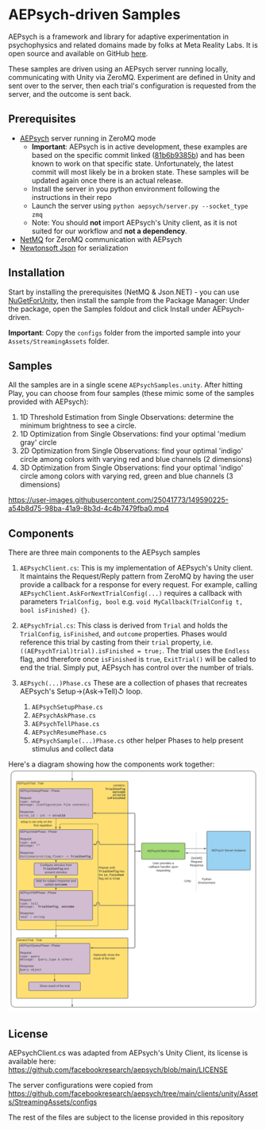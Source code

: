 # AEPsych-driven Samples

AEPsych is a framework and library for adaptive experimentation in psychophysics and related domains made by folks at Meta Reality Labs. It is open source and available on GitHub [here](https://github.com/facebookresearch/aepsych).

These samples are driven using an AEPsych server running locally, communicating with Unity via ZeroMQ. Experiment are defined in Unity and sent over to the server, then each trial's configuration is requested from the server, and the outcome is sent back.

## Prerequisites

- [AEPsych](https://github.com/facebookresearch/aepsych/tree/81b6b9385b7d3beec1e053a45813e7299b430bc5) server running in ZeroMQ mode 
    - **Important**: AEPsych is in active development, these examples are based on the specific commit linked ([81b6b9385b](https://github.com/facebookresearch/aepsych/tree/81b6b9385b7d3beec1e053a45813e7299b430bc5)) and has been known to work on that specific state. Unfortunately, the latest commit will most likely be in a broken state. These samples will be updated again once there is an actual release.
    - Install the server in you python environment following the instructions in their repo
    - Launch the server using `python aepsych/server.py --socket_type zmq`
    - Note: You should **not** import AEPsych's Unity client, as it is not suited for our workflow and **not a dependency**.
- [NetMQ](https://www.nuget.org/packages/NetMQ/) for ZeroMQ communication with AEPsych
- [Newtonsoft Json](https://www.newtonsoft.com/json) for serialization

## Installation

Start by installing the prerequisites (NetMQ & Json.NET) - you can use [NuGetForUnity](https://github.com/GlitchEnzo/NuGetForUnity), then install the sample from the Package Manager: Under the package, open the Samples foldout and click Install under AEPsych-driven.

**Important**: Copy the `configs` folder from the imported sample into your `Assets/StreamingAssets` folder.

## Samples
All the samples are in a single scene `AEPsychSamples.unity`. After hitting Play, you can choose from four samples (these mimic some of the samples provided with AEPsych):

1. 1D Threshold Estimation from Single Observations: determine the minimum brightness to see a circle.
1. 1D Optimization from Single Observations: find your optimal 'medium gray' circle
1. 2D Optimization from Single Observations: find your optimal 'indigo' circle among colors with varying red and blue channels (2 dimensions)
1. 3D Optimization from Single Observations: find your optimal 'indigo' circle among colors with varying red, green and blue channels (3 dimensions)

https://user-images.githubusercontent.com/25041773/149590225-a54b8d75-98ba-41a9-8b3d-4c4b7479fba0.mp4

## Components
There are three main components to the AEPsych samples

1. `AEPsychClient.cs`: This is my implementation of AEPsych's Unity client. It maintains the Request/Reply pattern from ZeroMQ by having the user provide a callback for a response for every request. For example, calling `AEPsychClient.AskForNextTrialConfig(...)` requires a callback with parameters `TrialConfig, bool` e.g. `void MyCallback(TrialConfig t, bool isFinished) {}`.

1. `AEPsychTrial.cs`: This class is derived from `Trial` and holds the `TrialConfig`, `isFinished`, and `outcome` properties. Phases would reference this trial by casting from their `trial` property, i.e. `((AEPsychTrial)trial).isFinished = true;`. The trial uses the `Endless` flag, and therefore once `isFinished` is `true`, `ExitTrial()` will be called to end the trial. Simply put, AEPsych has control over the number of trials.

1. `AEPsych(...)Phase.cs` These are a collection of phases that recreates AEPsych's Setup→(Ask→Tell)↺ loop.
    1. `AEPsychSetupPhase.cs` 
    1. `AEPsychAskPhase.cs`
    1. `AEPsychTellPhase.cs`
    1. `AEPsychResumePhase.cs`
    1. `AEPsychSample(...)Phase.cs` other helper Phases to help present stimulus and collect data

Here's a diagram showing how the components work together:
![Diagram for the AEPsych components and how they work together](Images~/aepsych_structures.svg)

## License
AEPsychClient.cs was adapted from AEPsych's Unity Client, its license is available here: https://github.com/facebookresearch/aepsych/blob/main/LICENSE

The server configurations were copied from https://github.com/facebookresearch/aepsych/tree/main/clients/unity/Assets/StreamingAssets/configs

The rest of the files are subject to the license provided in this repository
